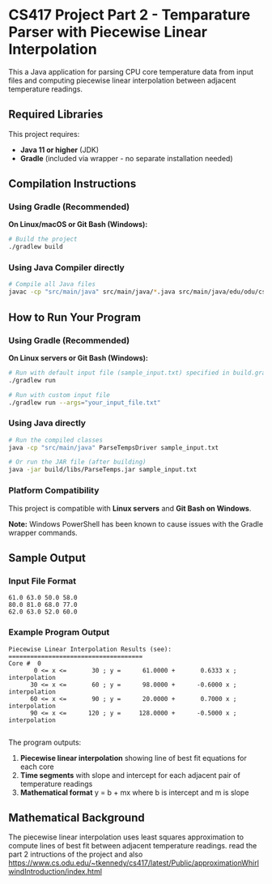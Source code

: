 # CS417 Project Part 2 - Temparature Parser with Piecewise Linear Interpolation

This a Java application for parsing CPU core temperature data from input files and computing piecewise linear interpolation between adjacent temperature readings.

## Required Libraries

This project requires:
- **Java 11 or higher** (JDK)
- **Gradle** (included via wrapper - no separate installation needed)

## Compilation Instructions

### Using Gradle (Recommended)

**On Linux/macOS or Git Bash (Windows):**
```bash
# Build the project
./gradlew build
```

### Using Java Compiler directly
```bash
# Compile all Java files
javac -cp "src/main/java" src/main/java/*.java src/main/java/edu/odu/cs/cs417/*.java
```

## How to Run Your Program

### Using Gradle (Recommended)

**On Linux servers or Git Bash (Windows):**
```bash
# Run with default input file (sample_input.txt) specified in build.gradle
./gradlew run

# Run with custom input file
./gradlew run --args="your_input_file.txt"
```

### Using Java directly
```bash
# Run the compiled classes
java -cp "src/main/java" ParseTempsDriver sample_input.txt

# Or run the JAR file (after building)
java -jar build/libs/ParseTemps.jar sample_input.txt
```

### Platform Compatibility
This project is compatible with **Linux servers** and **Git Bash on Windows**. 

**Note:** Windows PowerShell has been known to cause issues with the Gradle wrapper commands.

## Sample Output

### Input File Format
```
61.0 63.0 50.0 58.0
80.0 81.0 68.0 77.0
62.0 63.0 52.0 60.0
```

### Example Program Output
```
Piecewise Linear Interpolation Results (see):
=====================================
Core #  0
       0 <= x <=       30 ; y =      61.0000 +       0.6333 x ; interpolation
      30 <= x <=       60 ; y =      98.0000 +      -0.6000 x ; interpolation
      60 <= x <=       90 ; y =      20.0000 +       0.7000 x ; interpolation
      90 <= x <=      120 ; y =     128.0000 +      -0.5000 x ; interpolation


```

The program outputs:
1. **Piecewise linear interpolation** showing line of best fit equations for each core
2. **Time segments** with slope and intercept for each adjacent pair of temperature readings
3. **Mathematical format** y = b + mx where b is intercept and m is slope



## Mathematical Background

The piecewise linear interpolation uses least squares approximation to compute lines of best fit between adjacent temperature readings. read the part 2 intructions of the project and also https://www.cs.odu.edu/~tkennedy/cs417/latest/Public/approximationWhirlwindIntroduction/index.html

